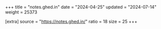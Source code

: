 +++
title = "notes.ghed.in"
date = "2024-04-25"
updated = "2024-07-14"
weight = 25373

[extra]
source = "https://notes.ghed.in/"
ratio = 18
size = 25
+++

